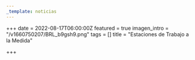 ```yaml
---
_template: noticias
---
```







+++
date = 2022-08-17T06:00:00Z
featured = true
imagen_intro = "/v1660750207/BRL_b9gsh9.png"
tags = []
title = "Estaciones de Trabajo a la Medida"

+++

